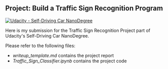 ## Project: Build a Traffic Sign Recognition Program
[![Udacity - Self-Driving Car NanoDegree](https://s3.amazonaws.com/udacity-sdc/github/shield-carnd.svg)](http://www.udacity.com/drive)

Here is my submission for the Traffic Sign Recognition Project part of Udacity's Self-Driving Car NanoDegree.

Please refer to the following files:

- *writeup_template.md* contains the project report
- *Traffic_Sign_Classifier.ipynb* contains the project code
